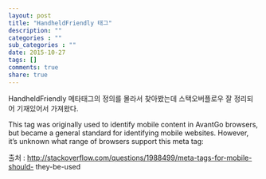 ```yaml
---
layout: post
title: "HandheldFriendly 태그"
description: ""
categories : ""
sub_categories : ""
date: 2015-10-27
tags: []
comments: true
share: true
---
```


  

HandheldFriendly 메타태그의 정의를 몰라서 찾아봤는데 스택오버플로우 잘 정리되어 기재있어서 가져왔다.

  

This tag was originally used to identify mobile content in AvantGo browsers,
but became a general standard for identifying mobile websites. However, it’s
unknown what range of browsers support this meta tag:

  

출처 : http://stackoverflow.com/questions/1988499/meta-tags-for-mobile-should-
they-be-used

  

  

  

